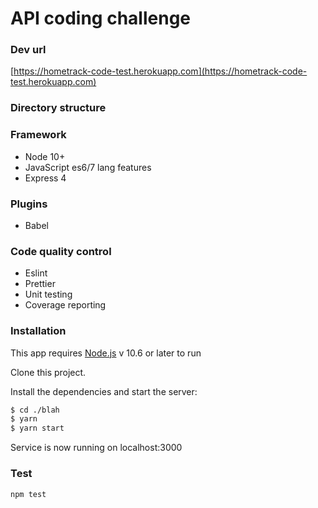 # API coding challenge

### Dev url

[https://hometrack-code-test.herokuapp.com](https://hometrack-code-test.herokuapp.com)

### Directory structure

### Framework

- Node 10+
- JavaScript es6/7 lang features
- Express 4

### Plugins

- Babel

### Code quality control

- Eslint
- Prettier
- Unit testing
- Coverage reporting

### Installation

This app requires [Node.js](https://nodejs.org/) v 10.6 or later to run

Clone this project.

Install the dependencies and start the server:

```sh
$ cd ./blah
$ yarn
$ yarn start
```

Service is now running on localhost:3000

### Test

```sh
npm test
```
